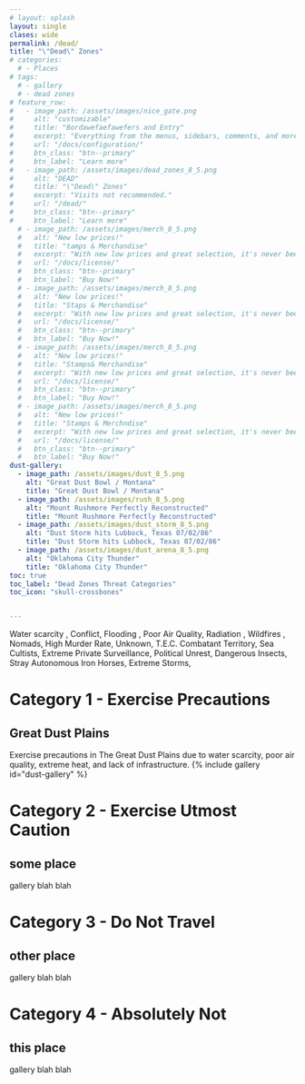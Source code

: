 ```yaml
---
# layout: splash
layout: single
clases: wide
permalink: /dead/
title: "\"Dead\" Zones"
# categories:
  # - Places
# tags:
  # - gallery
  # - dead zones
# feature_row:
#   - image_path: /assets/images/nice_gate.png
#     alt: "customizable"
#     title: "Bordawefaefawefers and Entry"
#     excerpt: "Everything from the menus, sidebars, comments, and more can be configured or set with YAML Front Matter."
#     url: "/docs/configuration/"
#     btn_class: "btn--primary"
#     btn_label: "Learn more"
#   - image_path: /assets/images/dead_zones_8_5.png
#     alt: "DEAD"
#     title: "\"Dead\" Zones"
#     excerpt: "Visits not recommended."
#     url: "/dead/"
#     btn_class: "btn--primary"
#     btn_label: "Learn more"
  # - image_path: /assets/images/merch_8_5.png
  #   alt: "New low prices!"
  #   title: "tamps & Merchandise"
  #   excerpt: "With new low prices and great selection, it's never been a better time to buy merch! Shipping times may be delayed by up to six months depending on interstate embargos."
  #   url: "/docs/license/"
  #   btn_class: "btn--primary"
  #   btn_label: "Buy Now!"
  # - image_path: /assets/images/merch_8_5.png
  #   alt: "New low prices!"
  #   title: "Staps & Merchandise"
  #   excerpt: "With new low prices and great selection, it's never been a better time to buy merch! Shipping times may be delayed by up to six months depending on interstate embargos."
  #   url: "/docs/license/"
  #   btn_class: "btn--primary"
  #   btn_label: "Buy Now!"
  # - image_path: /assets/images/merch_8_5.png
  #   alt: "New low prices!"
  #   title: "Stamps& Merchandise"
  #   excerpt: "With new low prices and great selection, it's never been a better time to buy merch! Shipping times may be delayed by up to six months depending on interstate embargos."
  #   url: "/docs/license/"
  #   btn_class: "btn--primary"
  #   btn_label: "Buy Now!"
  # - image_path: /assets/images/merch_8_5.png
  #   alt: "New low prices!"
  #   title: "Stamps & Merchndise"
  #   excerpt: "With new low prices and great selection, it's never been a better time to buy merch! Shipping times may be delayed by up to six months depending on interstate embargos."
  #   url: "/docs/license/"
  #   btn_class: "btn--primary"
  #   btn_label: "Buy Now!"
dust-gallery:
  - image_path: /assets/images/dust_8_5.png
    alt: "Great Dust Bowl / Montana"
    title: "Great Dust Bowl / Montana"
  - image_path: /assets/images/rush_8_5.png
    alt: "Mount Rushmore Perfectly Reconstructed"
    title: "Mount Rushmore Perfectly Reconstructed"
  - image_path: /assets/images/dust_storm_8_5.png
    alt: "Dust Storm hits Lubbock, Texas 07/02/86"
    title: "Dust Storm hits Lubbock, Texas 07/02/86"
  - image_path: /assets/images/dust_arena_8_5.png
    alt: "Oklahoma City Thunder"
    title: "Oklahoma City Thunder"
toc: true
toc_label: "Dead Zones Threat Categories"
toc_icon: "skull-crossbones"  


---
```


<!-- ## Key -->
<i class="fas fa-tint-slash"></i> Water scarcity , 
<i class="fas fa-bomb"></i> Conflict, 
<i class="fas fa-water"></i> Flooding , 
<i class="fas fa-smog"></i> Poor Air Quality, 
<i class="fas fa-radiation-alt"></i> Radiation , 
<i class="fas fa-fire"></i> Wildfires , 
<i class="fas fa-campground"></i> Nomads, 
<i class="fas fa-skull-crossbones"></i> High Murder Rate, 
<i class="fas fa-low-vision"></i> Unknown, 
<i class="fas fa-hat-cowboy"></i> T.E.C. Combatant Territory, 
<i class="fas fa-pray"></i> Sea Cultists, 
<i class="fas fa-eye"></i> Extreme Private Surveillance, 
<i class="fas fa-dumpster-fire"></i> Political Unrest, 
<i class="fas fa-spider"></i> Dangerous Insects, 
<i class="fas fa-horse"></i> Stray Autonomous Iron Horses, 
<i class="fas fa-cloud-showers-heavy"></i> Extreme Storms, 
# Category 1 - Exercise Precautions
## Great Dust Plains <i class="fas fa-tint-slash"></i> <i class="fas fa-smog"></i> <i class="fas fa-temperature-high"></i> <i class="fas fa-phone-slash"></i>
Exercise precautions in The Great Dust Plains due to water scarcity, poor air quality, extreme heat, and lack of infrastructure.
{% include gallery id="dust-gallery" %}

# Category 2 - Exercise Utmost Caution

## some place
gallery
blah blah

# Category 3 - Do Not Travel

## other place

gallery
blah blah

<!-- ## Private Western Texas <i class="fas fa-hat-cowboy"></i> <i class="fas fa-horse"></i> <i class="fas fa-spider"></i> <i class="fas fa-bomb"></i> <i class="fas fa-cloud-showers-heavy"></i> -->

# Category 4 - Absolutely Not

## this place

gallery
blah blah
